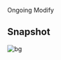 Ongoing Modify 
## Snapshot
![bg](https://user-images.githubusercontent.com/42711913/69896506-0b0d6d80-138c-11ea-9df9-9fbcd4d7d58a.jpg)
